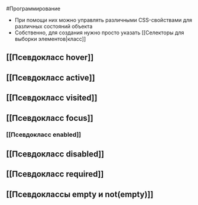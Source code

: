 #Программирование 
- При помощи них можно управлять различными CSS-свойствами для различных состояний объекта 
- Собственно, для создания нужно просто указать [[Селекторы для выборки элементов|класс]]
## [[Псевдокласс hover]]
## [[Псевдокласс active]]
## [[Псевдокласс visited]] 
## [[Псевдокласс focus]] 
### [[Псевдокласс enabled]]
## [[Псевдокласс disabled]]
## [[Псевдокласс required]]
## [[Псевдоклассы empty и not(empty)]]
